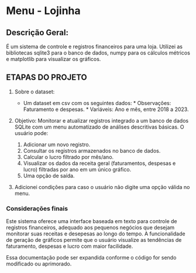 # Menu - Lojinha
 ## Descrição Geral:
É um sistema de controle e registros financeiros para uma loja. Utilizei as bibliotecas sqlite3 para o banco de dados, numpy para os cálculos métricos e matplotlib para visualizar os gráficos.

## ETAPAS DO PROJETO

1. Sobre o dataset:
      - Um dataset em csv com os seguintes dados:
            * Observações: Faturamento e despesas.
            * Variáveis: Ano e mês, entre 2018 a 2023. 

2. Objetivo: Monitorar e atualizar registros integrado a um banco de dados SQLite com um menu automatizado de análises descritivas básicas. 
      O usuário pode:
      1. Adicionar um novo registro.
      2. Consultar os registros armazenados no banco de dados.
      3. Calcular o lucro filtrado por mês/ano.
      4. Visualizar os dados da receita geral (faturamentos, despesas e lucro) filtradas por ano em um único gráfico.
      5. Uma opção de saída.

3. Adicionei condições para caso o usuário não digite uma opção válida no menu.

### Considerações finais
Este sistema oferece uma interface baseada em texto para controle de registros financeiros, adequado aos pequenos negócios que desejam monitorar suas receitas e desepesas ao longo do tempo. A funcionalidade de geração de gráficos permite que o usuário visualize as tendências de faturamento, despesas e lucro com maior facilidade.

Essa documentação pode ser expandida conforme o código for sendo modificado ou aprimorado.